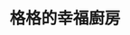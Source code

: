 ---
title: "格格的幸福廚房"
description: "格格的幸福廚房"
layout: shop
keywords:
  - 美食競賽
  - 台灣美食
  - 美食精選
datePublished: "2025-06-30"
dateModified: "2025-07-05"
city: "台北市"
district: "大安區"
address: "台北市大安區建國南路一段160號2樓"
phone: "0226436306"
geo: "25.04114358656872, 121.53688398031335"
google_map: "https://maps.app.goo.gl/vgkzfJpqDrDH832fA"
footinder: "https://footinder.com.tw/%e5%8f%b0%e5%8c%97%e5%b8%82%e5%a4%a7%e5%ae%89%e5%8d%80/362140/"
official: "https://www.facebook.com/culinaryarts2017/"
award:
  - name: "500盤"
    year: "2024"
    entries:
      - dishes:
          - "韭菜盒"

---